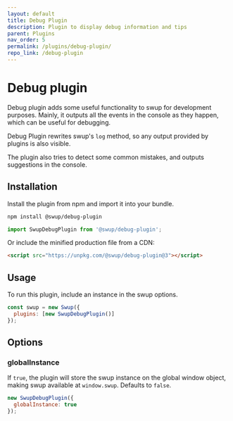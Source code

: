 ```yaml
---
layout: default
title: Debug Plugin
description: Plugin to display debug information and tips
parent: Plugins
nav_order: 5
permalink: /plugins/debug-plugin/
repo_link: /debug-plugin
---
```


# Debug plugin

Debug plugin adds some useful functionality to swup for development purposes.
Mainly, it outputs all the events in the console as they happen, which can be useful for debugging.

Debug Plugin rewrites swup's `log` method, so any output provided by plugins is also visible.

The plugin also tries to detect some common mistakes, and outputs suggestions in the console.

## Installation

Install the plugin from npm and import it into your bundle.

```bash
npm install @swup/debug-plugin
```

```js
import SwupDebugPlugin from '@swup/debug-plugin';
```

Or include the minified production file from a CDN:

```html
<script src="https://unpkg.com/@swup/debug-plugin@3"></script>
```

## Usage

To run this plugin, include an instance in the swup options.

```javascript
const swup = new Swup({
  plugins: [new SwupDebugPlugin()]
});
```

## Options

### globalInstance

If `true`, the plugin will store the swup instance on the global window object, making swup available at `window.swup`. Defaults to `false`.

```javascript
new SwupDebugPlugin({
  globalInstance: true
});
```

